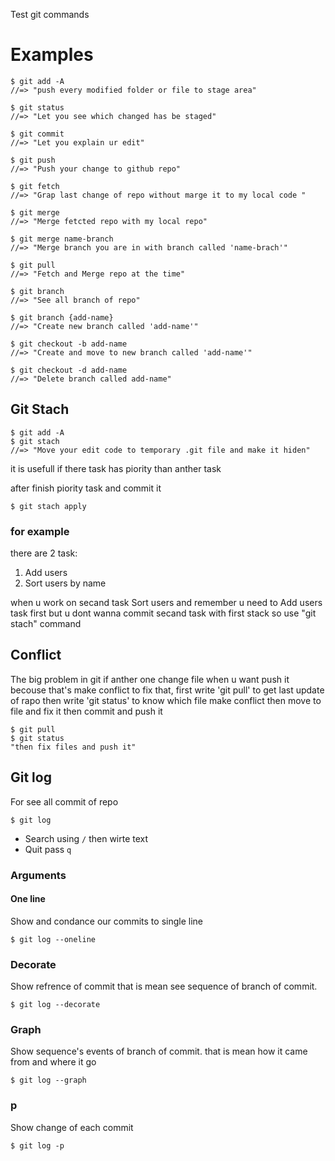 Test git commands

# Examples

```
$ git add -A
//=> "push every modified folder or file to stage area"
```

``` 
$ git status
//=> "Let you see which changed has be staged"
```

```
$ git commit
//=> "Let you explain ur edit"
```

```
$ git push
//=> "Push your change to github repo"
```

```
$ git fetch 
//=> "Grap last change of repo without marge it to my local code "
```

```
$ git merge 
//=> "Merge fetcted repo with my local repo"
```
```
$ git merge name-branch
//=> "Merge branch you are in with branch called 'name-brach'"
```

```
$ git pull 
//=> "Fetch and Merge repo at the time"
```
```
$ git branch
//=> "See all branch of repo"
```

```
$ git branch {add-name}
//=> "Create new branch called 'add-name'"
```
```
$ git checkout -b add-name
//=> "Create and move to new branch called 'add-name'"
```

```
$ git checkout -d add-name
//=> "Delete branch called add-name"
```

## Git Stach
```
$ git add -A
$ git stach 
//=> "Move your edit code to temporary .git file and make it hiden"
```
it is usefull if there task has piority than anther task

after finish piority task and commit it 
``` 
$ git stach apply 
```

### for  example 

there are 2 task: 
1. Add users
2. Sort users by name

when u work on secand task Sort users and remember u need to Add users task first but u dont wanna commit secand task with first stack so use "git stach" command 

## Conflict 

The big problem in git if anther one change file when u want push it becouse that's make conflict to fix that, first write 'git pull' to get last update of rapo then write 'git status' to know which file make conflict then move to file and fix it then commit and push it

```
$ git pull 
$ git status 
"then fix files and push it"
```

## Git log

For see all commit of repo 

```
$ git log
```
- Search using `/` then wirte text
- Quit pass `q`

### Arguments

#### One line
Show and condance our commits to single line

``` 
$ git log --oneline
```

### Decorate
Show refrence of commit that is mean see sequence of branch of commit.

``` 
$ git log --decorate
```
### Graph
Show sequence's events of branch of commit. 
that is mean how it came from and where it go 


``` 
$ git log --graph
```

### p
Show change of each commit


``` 
$ git log -p
```